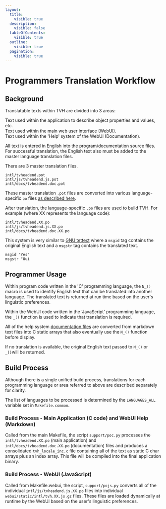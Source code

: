 ```yaml
---
layout:
  title:
    visible: true
  description:
    visible: false
  tableOfContents:
    visible: true
  outline:
    visible: true
  pagination:
    visible: true
---
```


# Programmers Translation Workflow

## Background

Translatable texts within TVH are divided into 3 areas:

Text used within the application to describe object properties and values, etc.\
Text used within the main web user interface (WebUI).\
Text used within the 'Help' system of the WebUI (Documentation).

All text is entered in English into the program/documentation source files. For successful translation, the English text also must be added to the master language translation files.

There are 3 master translation files.

`intl/tvheadend.pot`\
`intl/js/tvheadend.js.pot`\
`intl/docs/tvheadend.doc.pot`

These master translation `.pot` files are converted into various language-specific `po` files [as described here](translations.md).

After translation, the language-specific `.po` files are used to build TVH. For example (where XX represents the language code):

`intl/tvheadend.XX.po`\
`intl/js/tvheadend.js.XX.po`\
`intl/docs/tvheadend.doc.XX.po`

This system is very similar to [GNU tettext](https://www.gnu.org/software/gettext/) where a `msgid` tag contains the original English text and a `msgstr` tag contains the translated text.

`msgid "Yes"`\
`msgstr "Oui`

## Programmer Usage

Within program code written in the 'C' programming language, the `N_()` macro is used to identify English text that can be translated into another language. The translated text is returned at run time based on the user's linguistic preferences.

Within the WebUI code written in the 'JavaScript' programming language, the `_()` function is used to indicate that translation is required.

All of the help system [documentation files](webui-help-content-workflow.md) are converted from markdown text files into C static arrays that also eventually use the `N_()` function before display.

If no translation is available, the original English text passed to `N_()` or `_()`will be returned.

## Build Process

Although there is a single unified build process, translations for each programming language or area referred to above are described separately for clarity.

The list of languages to be processed is determined by the `LANGUAGES_ALL` variable set in `Makefile.common`.

### Build Process - Main Application (C code) and WebUI Help (Markdown)

Called from the main Makefile, the script `support/poc.py` processes the `intl/tvheadend.XX.po` (main application) and `intl/docs/tvheadend.doc.XX.po` (documentation) files and produces a consolidated `tvh_locale_inc.c` file containing all of the text as static C char arrays plus an index array.  This file will be compiled into the final application binary.

### Build Process - WebUI (JavaScript)

Called from Makefile.webui, the script, `support/pojs.py` converts all of the individual `intl/js/tvheadend.js.XX.po` files into individual `webui/static/intl/tvh.XX.js.gz` files. These files are loaded dynamically at runtime by the WebUI based on the user's linguistic preferences.
